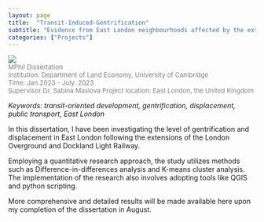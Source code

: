 ```yaml
---
layout: page
title:  "Transit-Induced-Gentrification"
subtitle: "Evidence from East London neighbourhoods affected by the extensions of London Overground and Dockland Light Railway" 
categories: ["Projects"]
---
```


<img src="{{ '/assets/img/featuredwork/Project01_Gen.jpg' | prepend: site.baseurl }}" style="height:auto; object-fit: cover; width:auto max-width:100%;">

<div id="project-info">
	<font size=2> <font color="grey">  
   MPhil Dissertation <br>  
   Institution: Department of Land Economy, University of Cambridge  <br>
   Time: Jan.2023 - July. 2023   <br>
   Supervisor:Dr. Sabina Maslova
   Project location: East London, the United Kingdom   <br>
   </font></font>
</div>

*Keywords: transit-oriented development, gentrification, displacement, public transport, East London*

In this dissertation, I have been investigating the level of gentrification and displacement in East London following the extensions of the London Overground and Dockland Light Railway. 

Employing a quantitative research approach, the study utilizes methods such as Difference-in-differences analysis and K-means cluster analysis. The implementation of the research also involves adopting tools like QGIS and python scripting. 

More comprehensive and detailed results will be made available here upon my completion of the dissertation in August. 